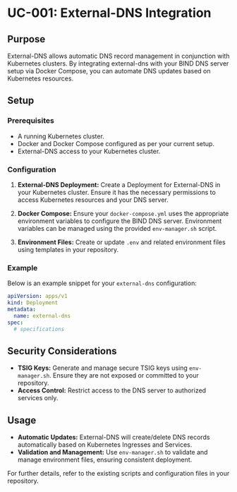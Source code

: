 # UC-001: External-DNS Integration

## Purpose

External-DNS allows automatic DNS record management in conjunction with Kubernetes clusters. By integrating external-dns with your BIND DNS server setup via Docker Compose, you can automate DNS updates based on Kubernetes resources.

## Setup

### Prerequisites
- A running Kubernetes cluster.
- Docker and Docker Compose configured as per your current setup.
- External-DNS access to your Kubernetes cluster.

### Configuration

1. **External-DNS Deployment:** Create a Deployment for External-DNS in your Kubernetes cluster. Ensure it has the necessary permissions to access Kubernetes resources and your DNS server.

2. **Docker Compose:** Ensure your `docker-compose.yml` uses the appropriate environment variables to configure the BIND DNS server. Environment variables can be managed using the provided `env-manager.sh` script.

3. **Environment Files:** Create or update `.env` and related environment files using templates in your repository.

### Example

Below is an example snippet for your `external-dns` configuration:
```yaml
apiVersion: apps/v1
kind: Deployment
metadata:
  name: external-dns
spec:
  # specifications
```

## Security Considerations

- **TSIG Keys:** Generate and manage secure TSIG keys using `env-manager.sh`. Ensure they are not exposed or committed to your repository.
- **Access Control:** Restrict access to the DNS server to authorized services only.

## Usage

- **Automatic Updates:** External-DNS will create/delete DNS records automatically based on Kubernetes Ingresses and Services.
- **Validation and Management:** Use `env-manager.sh` to validate and manage environment files, ensuring consistent deployment.

For further details, refer to the existing scripts and configuration files in your repository.
